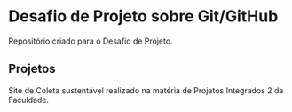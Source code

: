 # Desafio de Projeto sobre Git/GitHub
Repositório criado para o Desafio de Projeto.



## Projetos

Site de Coleta sustentável realizado na matéria de Projetos Integrados 2 da Faculdade.
